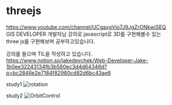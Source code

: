 # threejs

https://www.youtube.com/channel/UCgaxgVio7J9JgZrONkwiSEQ   
GIS DEVELOPER 개발자님 강의로 javascript로 3D를 구현해볼수 있는   
three js를 구현해보며 공부하고있습니다.

강의를 들으며 TIL을 작성하고 있습니다.   
https://www.notion.so/jakedevchek/Web-Developer-Jake-1b0ee32243134fb3b580ec3d4d64346d?p=bc2846e2e7184f82980cd82d6bc43ae6

study1
![rotation](https://user-images.githubusercontent.com/83698052/172825797-a81cfd9a-0451-4eb9-9b3e-ec3143f2ed86.gif)

study2
![OrbitControl](https://user-images.githubusercontent.com/83698052/172826406-0132b8cf-5870-4b2e-bc95-69aeee834ffb.gif)
